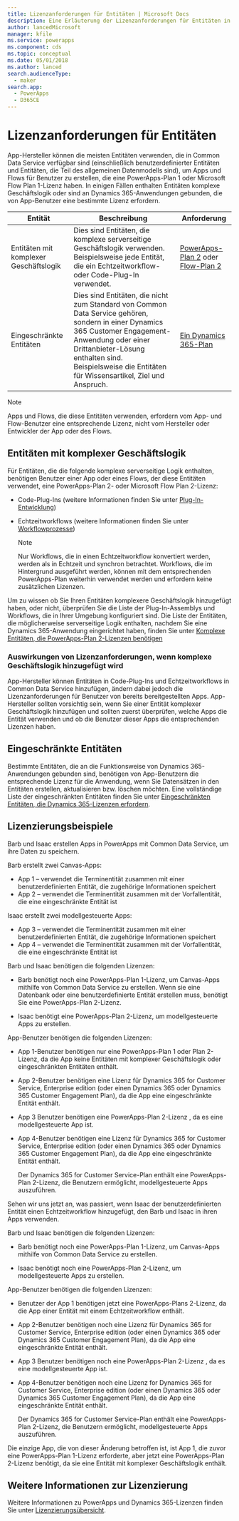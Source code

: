 ```yaml
---
title: Lizenzanforderungen für Entitäten | Microsoft Docs
description: Eine Erläuterung der Lizenzanforderungen für Entitäten in Common Data Service.
author: lancedMicrosoft
manager: kfile
ms.service: powerapps
ms.component: cds
ms.topic: conceptual
ms.date: 05/01/2018
ms.author: lanced
search.audienceType:
  - maker
search.app:
  - PowerApps
  - D365CE
---
```


# <a name="license-requirements-for-entities"></a>Lizenzanforderungen für Entitäten
App-Hersteller können die meisten Entitäten verwenden, die in Common Data Service verfügbar sind (einschließlich benutzerdefinierter Entitäten und Entitäten, die Teil des allgemeinen Datenmodells sind), um Apps und Flows für Benutzer zu erstellen, die eine PowerApps-Plan 1 oder Microsoft Flow Plan 1-Lizenz haben. In einigen Fällen enthalten Entitäten komplexe Geschäftslogik oder sind an Dynamics 365-Anwendungen gebunden, die von App-Benutzer eine bestimmte Lizenz erfordern. 


|Entität    |Beschreibung    |Anforderung    |
|---------|---------|---------|
|Entitäten mit komplexer Geschäftslogik   | Dies sind Entitäten, die komplexe serverseitige Geschäftslogik verwenden. Beispielsweise jede Entität, die ein Echtzeitworkflow- oder Code-Plug-In verwendet.       |  [PowerApps-Plan 2](https://powerapps.microsoft.com/pricing/) oder [Flow-Plan 2](https://flow.microsoft.com/pricing/)        |
|Eingeschränkte Entitäten  |  Dies sind Entitäten, die nicht zum Standard von Common Data Service gehören, sondern in einer Dynamics 365 Customer Engagement-Anwendung oder einer Drittanbieter-Lösung enthalten sind. Beispielsweise die Entitäten für Wissensartikel, Ziel und Anspruch.     |  [Ein Dynamics 365-Plan](https://dynamics.microsoft.com/pricing/)      | 


> [!NOTE]
> Apps und Flows, die diese Entitäten verwenden, erfordern vom App- und Flow-Benutzer eine entsprechende Lizenz, nicht vom Hersteller oder Entwickler der App oder des Flows.

## <a name="entities-with-complex-business-logic"></a>Entitäten mit komplexer Geschäftslogik
Für Entitäten, die die folgende komplexe serverseitige Logik enthalten, benötigen Benutzer einer App oder eines Flows, der diese Entitäten verwendet, eine PowerApps-Plan 2- oder Microsoft Flow Plan 2-Lizenz:

* Code-Plug-Ins (weitere Informationen finden Sie unter [Plug-In-Entwicklung](https://docs.microsoft.com/dynamics365/customer-engagement/developer/plugin-development))
* Echtzeitworkflows (weitere Informationen finden Sie unter [Workflowprozesse](https://docs.microsoft.com/dynamics365/customer-engagement/customize/workflow-processes))

    > [!NOTE]
    >  Nur Workflows, die in einen Echtzeitworkflow konvertiert werden, werden als in Echtzeit und synchron betrachtet. Workflows, die im Hintergrund ausgeführt werden, können mit dem entsprechenden PowerApps-Plan weiterhin verwendet werden und erfordern keine zusätzlichen Lizenzen.

Um zu wissen ob Sie Ihren Entitäten komplexere Geschäftslogik hinzugefügt haben, oder nicht, überprüfen Sie die Liste der Plug-In-Assemblys und Workflows, die in Ihrer Umgebung konfiguriert sind. Die Liste der Entitäten, die möglicherweise serverseitige Logik enthalten, nachdem Sie eine Dynamics 365-Anwendung eingerichtet haben, finden Sie unter [Komplexe Entitäten, die PowerApps-Plan 2-Lizenzen benötigen](data-platform-complex-entities.md)  

### <a name="impacting-license-requirements-when-adding-complex-business-logic"></a>Auswirkungen von Lizenzanforderungen, wenn komplexe Geschäftslogik hinzugefügt wird
App-Hersteller können Entitäten in Code-Plug-Ins und Echtzeitworkflows in Common Data Service hinzufügen, ändern dabei jedoch die Lizenzanforderungen für Benutzer von bereits bereitgestellten Apps. App-Hersteller sollten vorsichtig sein, wenn Sie einer Entität komplexer Geschäftslogik hinzufügen und sollten zuerst überprüfen, welche Apps die Entität verwenden und ob die Benutzer dieser Apps die entsprechenden Lizenzen haben.

## <a name="restricted-entities"></a>Eingeschränkte Entitäten
Bestimmte Entitäten, die an die Funktionsweise von Dynamics 365-Anwendungen gebunden sind, benötigen von App-Benutzern die entsprechende Lizenz für die Anwendung, wenn Sie Datensätzen in den Entitäten erstellen, aktualisieren bzw. löschen möchten. Eine vollständige Liste der eingeschränkten Entitäten finden Sie unter [Eingeschränkten Entitäten, die Dynamics 365-Lizenzen erfordern](data-platform-restricted-entities.md).

## <a name="licensing-examples"></a>Lizenzierungsbeispiele
Barb und Isaac erstellen Apps in PowerApps mit Common Data Service, um ihre Daten zu speichern.

Barb erstellt zwei Canvas-Apps:

* App 1 &ndash; verwendet die Terminentität zusammen mit einer benutzerdefinierten Entität, die zugehörige Informationen speichert
* App 2 &ndash; verwendet die Terminentität zusammen mit der Vorfallentität, die eine eingeschränkte Entität ist

Isaac erstellt zwei modellgesteuerte Apps:

* App 3 &ndash; verwendet die Terminentität zusammen mit einer benutzerdefinierten Entität, die zugehörige Informationen speichert
* App 4 &ndash; verwendet die Terminentität zusammen mit der Vorfallentität, die eine eingeschränkte Entität ist

Barb und Isaac benötigen die folgenden Lizenzen:
* Barb benötigt noch eine PowerApps-Plan 1-Lizenz, um Canvas-Apps mithilfe von Common Data Service zu erstellen. Wenn sie eine Datenbank oder eine benutzerdefinierte Entität erstellen muss, benötigt Sie eine PowerApps-Plan 2-Lizenz.

* Isaac benötigt eine PowerApps-Plan 2-Lizenz, um modellgesteuerte Apps zu erstellen.

App-Benutzer benötigen die folgenden Lizenzen:
* App 1-Benutzer benötigen nur eine PowerApps-Plan 1 oder Plan 2-Lizenz, da die App keine Entitäten mit komplexer Geschäftslogik oder eingeschränkten Entitäten enthält.

* App 2-Benutzer benötigen eine Lizenz für Dynamics 365 for Customer Service, Enterprise edition (oder einen Dynamics 365 oder Dynamics 365 Customer Engagement Plan), da die App eine eingeschränkte Entität enthält.

* App 3 Benutzer benötigen eine PowerApps-Plan 2-Lizenz , da es eine modellgesteuerte App ist.

* App 4-Benutzer benötigen eine Lizenz für Dynamics 365 for Customer Service, Enterprise edition (oder einen Dynamics 365 oder Dynamics 365 Customer Engagement Plan), da die App eine eingeschränkte Entität enthält.

    Der Dynamics 365 for Customer Service-Plan enthält eine PowerApps-Plan 2-Lizenz, die Benutzern ermöglicht, modellgesteuerte Apps auszuführen.

Sehen wir uns jetzt an, was passiert, wenn Isaac der benutzerdefinierten Entität einen Echtzeitworkflow hinzugefügt, den Barb und Isaac in ihren Apps verwenden.

Barb und Isaac benötigen die folgenden Lizenzen:
* Barb benötigt noch eine PowerApps-Plan 1-Lizenz, um Canvas-Apps mithilfe von Common Data Service zu erstellen.

* Isaac benötigt noch eine PowerApps-Plan 2-Lizenz, um modellgesteuerte Apps zu erstellen.

App-Benutzer benötigen die folgenden Lizenzen:
* Benutzer der App 1 benötigen jetzt eine PowerApps-Plans 2-Lizenz, da die App einer Entität mit einem Echtzeitworkflow enthält.

* App 2-Benutzer benötigen noch eine Lizenz für Dynamics 365 for Customer Service, Enterprise edition (oder einen Dynamics 365 oder Dynamics 365 Customer Engagement Plan), da die App eine eingeschränkte Entität enthält. 

* App 3 Benutzer benötigen noch eine PowerApps-Plan 2-Lizenz , da es eine modellgesteuerte App ist.

* App 4-Benutzer benötigen noch eine Lizenz for Dynamics 365 for Customer Service, Enterprise edition (oder einen Dynamics 365 oder Dynamics 365 Customer Engagement Plan), da die App eine eingeschränkte Entität enthält.

    Der Dynamics 365 for Customer Service-Plan enthält eine PowerApps-Plan 2-Lizenz, die Benutzern ermöglicht, modellgesteuerte Apps auszuführen.

Die einzige App, die von dieser Änderung betroffen ist, ist App 1, die zuvor eine PowerApps-Plan 1-Lizenz erforderte, aber jetzt eine PowerApps-Plan 2-Lizenz benötigt, da sie eine Entität mit komplexer Geschäftslogik enthält. 

## <a name="more-about-licensing"></a>Weitere Informationen zur Lizenzierung
Weitere Informationen zu PowerApps und Dynamics 365-Lizenzen finden Sie unter [Lizenzierungsübersicht](../../administrator/pricing-billing-skus.md).
